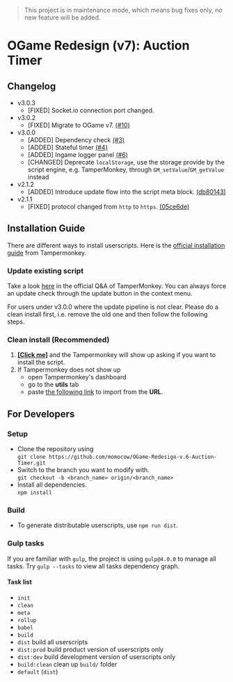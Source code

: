 > This project is in maintenance mode, which means bug fixes only, no new feature will be added.

# OGame Redesign (v7): Auction Timer

## Changelog
- v3.0.3
    - [FIXED] Socket.io connection port changed.
- v3.0.2
    - [FIXED] Migrate to OGame v7. [(#10)](https://github.com/momocow/OGame-Redesign-v.6-Auction-Timer/issues/10)
- v3.0.0
    - [ADDED] Dependency check [(#3)](https://github.com/momocow/OGame-Redesign-v.6-Auction-Timer/issues/3)
    - [ADDED] Stateful timer [(#4)](https://github.com/momocow/OGame-Redesign-v.6-Auction-Timer/issues/4)
    - [ADDED] Ingame logger panel [(#6)](https://github.com/momocow/OGame-Redesign-v.6-Auction-Timer/issues/6)
    - [CHANGED] Deprecate `localStorage`, use the storage provide by the script engine, e.g. TamperMonkey, through `GM_setValue`/`GM_getValue` instead
- v2.1.2
    - [ADDED] Introduce update flow into the script meta block. [(db80143)](https://github.com/momocow/OGame-Redesign-v.6-Auction-Timer/commit/db801437f5e9366805182405a41100aeac30e88b)
- v2.1.1
    - [FIXED] protocol changed from `http` to `https`. [(05ce6de)](https://github.com/momocow/OGame-Redesign-v.6-Auction-Timer/commit/05ce6de73e77654c2b716d6667da9b516acef864)

## Installation Guide
There are different ways to install userscripts. Here is the [official installation guide](http://tampermonkey.net/faq.php#Q102) from Tampermonkey.

### Update existing script
Take a look [here](http://tampermonkey.net/faq.php#Q101) in the official Q&A of TamperMonkey. You can always force an update check through the update button in the context menu.

For users under v3.0.0 where the update pipeline is not clear. Please do a clean install first, i.e. remove the old one and then follow the following steps.

### Clean install (Recommended)
1. [**[Click me]**](https://raw.githubusercontent.com/momocow/OGame-Redesign-v.6-Auction-Timer/master/dist/auction-timer.user.js) and the Tampermonkey will show up asking if you want to install the script.
2. If Tampermonkey does not show up
    - open Tampermonkey's dashboard
    - go to the **utils** tab
    - paste [the following link](#the-distributable-is-here) to import from the **URL**.

## For Developers

### Setup
- Clone the repository using  
`git clone https://github.com/momocow/OGame-Redesign-v.6-Auction-Timer.git`
- Switch to the branch you want to modify with.  
`git checkout -b <branch_name> origin/<branch_name>`
- Install all dependencies.  
`npm install`

### Build
- To generate distributable userscripts, use `npm run dist`.

### Gulp tasks
If you are familiar with `gulp`, the project is using `gulp@4.0.0` to manage all tasks. Try `gulp --tasks` to view all tasks dependency graph.

#### Task list
- `init`
- `clean`
- `meta`
- `rollup`
- `babel`
- `build`
- `dist` build all userscripts
- `dist:prod` build product version of userscripts only
- `dist:dev` build development version of userscripts only
- `build:clean` clean up `build/` folder
- `default` (`dist`)
